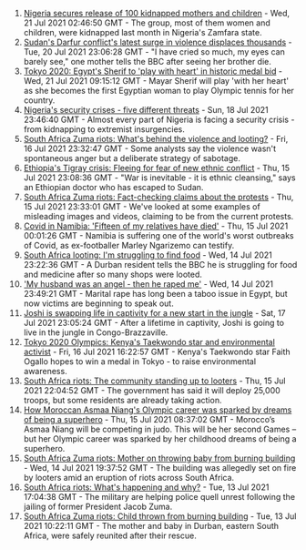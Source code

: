 1. [Nigeria secures release of 100 kidnapped mothers and children](https://www.bbc.co.uk/news/world-africa-57910833) - Wed, 21 Jul 2021 02:46:50 GMT - The group, most of them women and children, were kidnapped last month in Nigeria's Zamfara state.
2. [Sudan's Darfur conflict's latest surge in violence displaces thousands](https://www.bbc.co.uk/news/world-africa-57899843) - Tue, 20 Jul 2021 23:06:28 GMT - "I have cried so much, my eyes can barely see," one mother tells the BBC after seeing her brother die.
3. [Tokyo 2020: Egypt's Sherif to 'play with heart' in historic medal bid](https://www.bbc.co.uk/sport/africa/57844534) - Wed, 21 Jul 2021 09:15:12 GMT - Mayar Sherif will play 'with her heart' as she becomes the first Egyptian woman to play Olympic tennis for her country.
4. [Nigeria's security crises - five different threats](https://www.bbc.co.uk/news/world-africa-57860993) - Sun, 18 Jul 2021 23:46:40 GMT - Almost every part of Nigeria is facing a security crisis - from kidnapping to extremist insurgencies.
5. [South Africa Zuma riots: What's behind the violence and looting?](https://www.bbc.co.uk/news/world-africa-57860998) - Fri, 16 Jul 2021 23:32:47 GMT - Some analysts say the violence wasn't spontaneous anger but a deliberate strategy of sabotage.
6. [Ethiopia's Tigray crisis: Fleeing for fear of new ethnic conflict](https://www.bbc.co.uk/news/world-africa-57818673) - Thu, 15 Jul 2021 23:08:36 GMT - "War is inevitable - it is ethnic cleansing," says an Ethiopian doctor who has escaped to Sudan.
7. [South Africa Zuma riots: Fact-checking claims about the protests](https://www.bbc.co.uk/news/57834755) - Thu, 15 Jul 2021 23:33:01 GMT - We've looked at some examples of misleading images and videos, claiming to be from the current protests.
8. [Covid in Namibia: 'Fifteen of my relatives have died'](https://www.bbc.co.uk/news/world-africa-57748119) - Thu, 15 Jul 2021 00:01:26 GMT - Namibia is suffering one of the world's worst outbreaks of Covid, as ex-footballer Marley Ngarizemo can testify.
9. [South Africa looting: I'm struggling to find food](https://www.bbc.co.uk/news/world-africa-57835756) - Wed, 14 Jul 2021 23:22:36 GMT - A Durban resident tells the BBC he is struggling for food and medicine after so many shops were looted.
10. ['My husband was an angel - then he raped me'](https://www.bbc.co.uk/news/world-middle-east-57694110) - Wed, 14 Jul 2021 23:49:21 GMT - Marital rape has long been a taboo issue in Egypt, but now victims are beginning to speak out.
11. [Joshi is swapping life in captivity for a new start in the jungle](https://www.bbc.co.uk/news/world-africa-57854071) - Sat, 17 Jul 2021 23:05:24 GMT - After a lifetime in captivity, Joshi is going to live in the jungle in Congo-Brazzaville.
12. [Tokyo 2020 Olympics: Kenya's Taekwondo star and environmental activist](https://www.bbc.co.uk/sport/av/africa/57851468) - Fri, 16 Jul 2021 16:22:57 GMT - Kenya's Taekwondo star Faith Ogallo hopes to win a medal in Tokyo - to raise environmental awareness.
13. [South Africa riots: The community standing up to looters](https://www.bbc.co.uk/news/world-africa-57857690) - Thu, 15 Jul 2021 22:04:52 GMT - The government has said it will deploy 25,000 troops, but some residents are already taking action.
14. [How Moroccan Asmaa Niang's Olympic career was sparked by dreams of being a superhero](https://www.bbc.co.uk/sport/av/africa/57840235) - Thu, 15 Jul 2021 08:37:02 GMT - Morocco’s Asmaa Niang will be competing in judo. This will be her second Games – but her Olympic career was sparked by her childhood dreams of being a superhero.
15. [South Africa Zuma riots: Mother on throwing baby from burning building](https://www.bbc.co.uk/news/world-africa-57843685) - Wed, 14 Jul 2021 19:37:52 GMT - The building was allegedly set on fire by looters amid an eruption of riots across South Africa.
16. [South Africa riots: What's happening and why?](https://www.bbc.co.uk/news/world-africa-57828581) - Tue, 13 Jul 2021 17:04:38 GMT - The military are helping police quell unrest following the jailing of former President Jacob Zuma.
17. [South Africa Zuma riots: Child thrown from burning building](https://www.bbc.co.uk/news/world-africa-57818778) - Tue, 13 Jul 2021 10:22:11 GMT - The mother and baby in Durban, eastern South Africa, were safely reunited after their rescue.
